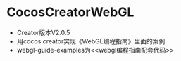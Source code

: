 # CocosCreatorWebGL
- Creator版本V2.0.5
- 用cocos creator实现《WebGL编程指南》里面的案例
- webgl-guide-examples为<<webgl编程指南配套代码>>